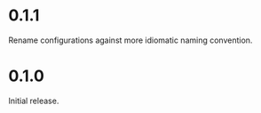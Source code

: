 # 0.1.1

Rename configurations against more idiomatic naming convention.

# 0.1.0

Initial release.
